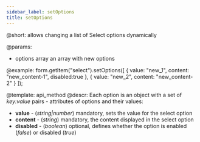 ```yaml
---
sidebar_label: setOptions
title: setOptions
---          
```


@short: allows changing a list of Select options dynamically

@params:
- options   array   an array with new options



@example:
form.getItem("select").setOptions([
    { value: "new_1", content: "new_content-1", disabled:true },
    { value: "new_2", content: "new_content-2" }
]);


@template: api_method
@descr:
Each option is an object with a set of *key:value* pairs - attributes of options and
their values:

- **value** - (*string|number*) mandatory, sets the value for the select option
- **content** - (*string*) mandatory, the content displayed in the select option
- **disabled** - (*boolean*) optional, defines whether the option is enabled (*false*) or disabled (*true*)

